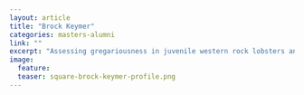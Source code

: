 ```yaml
---
layout: article
title: "Brock Keymer"
categories: masters-alumni
link: ""
excerpt: "Assessing gregariousness in juvenile western rock lobsters and its implications for stock assessment (2018)"
image:
  feature: 
  teaser: square-brock-keymer-profile.png
---
```

